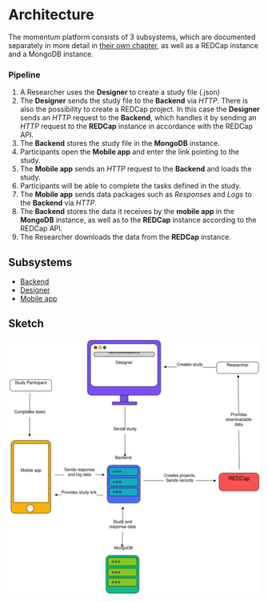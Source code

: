 # Architecture

The momentum platform consists of 3 subsystems, which are documented separately in more detail in [their own chapter](#subsystems), as well as a REDCap instance and a MongoDB instance.

### Pipeline

1. A Researcher uses the **Designer** to create a study file (.json)
2. The **Designer** sends the study file to the **Backend** via _HTTP_.
There is also the possibility to create a REDCap project.
In this case the **Designer** sends an _HTTP_ request to the **Backend**, which handles it by sending an _HTTP_ request to the **REDCap** instance in accordance with the REDCap API.
3. The **Backend** stores the study file in the **MongoDB** instance.
4. Participants open the **Mobile app** and enter the link pointing to the study.
5. The **Mobile app** sends an _HTTP_ request to the **Backend** and loads the study.
6. Participants will be able to complete the tasks defined in the study.
7. The **Mobile app** sends data packages such as _Responses_ and _Logs_ to the **Backend** via _HTTP_.
8. The **Backend** stores the data it receives by the **mobile app** in the **MongoDB** instance, as well as to the **REDCap** instance according to the REDCap API.
9. The Researcher downloads the data from the **REDCap** instance.

## Subsystems
- [Backend](./backend/overview.md)
- [Designer](./designer/overview.md)
- [Mobile app](./mobile-app/overview.md)

## Sketch

![architecture-sketch](../resources/architecture-sketch.svg)